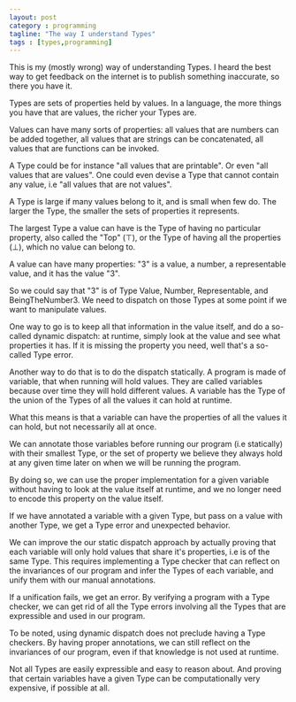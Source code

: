 ```yaml
---
layout: post
category : programming
tagline: "The way I understand Types"
tags : [types,programming]
---
```


This is my (mostly wrong) way of understanding Types. I heard the best
way to get feedback on the internet is to publish something
inaccurate, so there you have it.

<!-- more -->

Types are sets of properties held by values. In a language, the more
things you have that are values, the richer your Types are.

Values can have many sorts of properties: all values that are numbers
can be added together, all values that are strings can be
concatenated, all values that are functions can be invoked.

A Type could be for instance "all values that are printable". Or even
"all values that are values". One could even devise a Type that cannot
contain any value, i.e "all values that are not values".

A Type is large if many values belong to it, and is small when few
do. The larger the Type, the smaller the sets of properties it
represents.

The largest Type a value can have is the Type of having no particular
property, also called the "Top" (⊤), or the Type of having all the
properties (⊥), which no value can belong to.

A value can have many properties: "3" is a value, a number, a
representable value, and it has the value "3".

So we could say that "3" is of Type Value, Number, Representable, and
BeingTheNumber3. We need to dispatch on those Types at some point if
we want to manipulate values.

One way to go is to keep all that information in the value itself, and
do a so-called dynamic dispatch: at runtime, simply look at the value
and see what properties it has. If it is missing the property you
need, well that's a so-called Type error.

Another way to do that is to do the dispatch statically. A program is
made of variable, that when running will hold values. They are called
variables because over time they will hold different values. A
variable has the Type of the union of the Types of all the values it
can hold at runtime.

What this means is that a variable can have the properties of all the
values it can hold, but not necessarily all at once.

We can annotate those variables before running our program (i.e
statically) with their smallest Type, or the set of property we
believe they always hold at any given time later on when we will be
running the program.

By doing so, we can use the proper implementation for a given variable
without having to look at the value itself at runtime, and we no
longer need to encode this property on the value itself.

If we have annotated a variable with a given Type, but pass on a value
with another Type, we get a Type error and unexpected behavior.

We can improve the our static dispatch approach by actually proving
that each variable will only hold values that share it's properties,
i.e is of the same Type. This requires implementing a Type checker
that can reflect on the invariances of our program and infer the Types
of each variable, and unify them with our manual annotations.

If a unification fails, we get an error. By verifying a program with a
Type checker, we can get rid of all the Type errors involving all the
Types that are expressible and used in our program.

To be noted, using dynamic dispatch does not preclude having a Type
checkers. By having proper annotations, we can still reflect on the
invariances of our program, even if that knowledge is not used at
runtime.

Not all Types are easily expressible and easy to reason about. And
proving that certain variables have a given Type can be
computationally very expensive, if possible at all.
